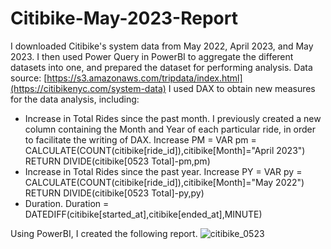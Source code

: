 # Citibike-May-2023-Report
I downloaded Citibike's system data from May 2022, April 2023, and May 2023. I then used Power Query in PowerBI to aggregate the different datasets into one, and prepared the dataset for performing analysis.
Data source: [https://s3.amazonaws.com/tripdata/index.html](https://citibikenyc.com/system-data)
I used DAX to obtain new measures for the data analysis, including:
* Increase in Total Rides since the past month.
  I previously created a new column containing the Month and Year of each particular ride, in order to facilitate the writing of DAX.
  Increase PM = 
    VAR pm = CALCULATE(COUNT(citibike[ride_id]),citibike[Month]="April 2023")
    RETURN DIVIDE(citibike[0523 Total]-pm,pm)
* Increase in Total Rides since the past year.
  Increase PY = 
    VAR py = CALCULATE(COUNT(citibike[ride_id]),citibike[Month]="May 2022")
    RETURN DIVIDE(citibike[0523 Total]-py,py)
* Duration.
  Duration = DATEDIFF(citibike[started_at],citibike[ended_at],MINUTE)

Using PowerBI, I created the following report.
![citibike_0523](https://github.com/hanamartin876/Citibike-May-2023-Report/assets/98727041/a9e92d03-705a-496a-ba25-98d6f1a15310)
